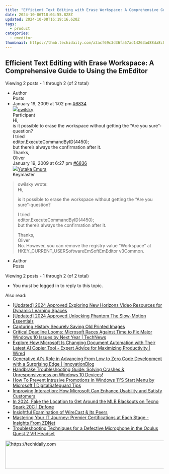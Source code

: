 ```yaml
---
title: "Efficient Text Editing with Erase Workspace: A Comprehensive Guide to Using the EmEditor"
date: 2024-10-06T18:04:55.828Z
updated: 2024-10-08T16:19:16.620Z
tags:
  - product
categories:
  - emeditor
thumbnail: https://thmb.techidaily.com/a3acf69c3d36fa57ad14263ad88da8c8eaf18e40a1badf8ad19a8dbcc0ab15b1.jpg
---
```


## Efficient Text Editing with Erase Workspace: A Comprehensive Guide to Using the EmEditor

Viewing 2 posts - 1 through 2 (of 2 total)

* Author  
Posts
* January 19, 2009 at 1:02 pm [#6834](https://tools.techidaily.com/emeditor/products/)  
[![](https://secure.gravatar.com/avatar/2e1c9efc2430993c71be903dc5b131c3?s=80&d=identicon&r=g)owilsky](https://www.emeditor.com/forums/users/owilsky/ "View owilsky's profile")  
Participant  
Hi,  
 is it possible to erase the workspace without getting the “Are you sure”-question?  
 I tried  
 editor.ExecuteCommandByID(4450);  
 but there’s always the confirmation after it.  
 Thanks,  
 Oliver  
January 19, 2009 at 6:27 pm [#6836](https://tools.techidaily.com/emeditor/products/)  
[![](https://secure.gravatar.com/avatar/a0a6377144ed3636f985d87303f65ed2?s=80&d=identicon&r=g)Yutaka Emura](https://www.emeditor.com/forums/users/yemura/ "View Yutaka Emura's profile")  
Keymaster  
> owilsky wrote:  
> Hi,  
>  
> is it possible to erase the workspace without getting the “Are you sure”-question?  
>  
> I tried  
> editor.ExecuteCommandByID(4450);  
> but there’s always the confirmation after it.  
>  
> Thanks,  
> Oliver  
 No. However, you can remove the registry value “Workspace” at HKEY\_CURRENT\_USERSoftwareEmSoftEmEditor v3Common.
* Author  
Posts

Viewing 2 posts - 1 through 2 (of 2 total)

* You must be logged in to reply to this topic.

<ins class="adsbygoogle"
     style="display:block"
     data-ad-format="autorelaxed"
     data-ad-client="ca-pub-7571918770474297"
     data-ad-slot="1223367746"></ins>

<ins class="adsbygoogle"
     style="display:block"
     data-ad-client="ca-pub-7571918770474297"
     data-ad-slot="8358498916"
     data-ad-format="auto"
     data-full-width-responsive="true"></ins>

<span class="atpl-alsoreadstyle">Also read:</span>
<div><ul>
<li><a href="https://facebook-video-footage.techidaily.com/updated-2024-approved-exploring-new-horizons-video-resources-for-dynamic-learning-spaces/"><u>[Updated] 2024 Approved Exploring New Horizons Video Resources for Dynamic Learning Spaces</u></a></li>
<li><a href="https://fox-boxes.techidaily.com/updated-2024-approved-unlocking-phantom-the-slow-motion-essentials/"><u>[Updated] 2024 Approved Unlocking Phantom The Slow-Motion Essentials</u></a></li>
<li><a href="https://extra-lessons.techidaily.com/capturing-history-securely-saving-old-printed-images/"><u>Capturing History Securely Saving Old Printed Images</u></a></li>
<li><a href="https://win-deluxe.techidaily.com/critical-deadline-looms-microsoft-races-against-time-to-fix-major-windows-10-issues-by-next-year-technews/"><u>Critical Deadline Looms: Microsoft Races Against Time to Fix Major Windows 10 Issues by Next Year | TechNews</u></a></li>
<li><a href="https://win-deluxe.techidaily.com/explore-how-microsoft-is-changing-document-automation-with-their-latest-ai-copier-tool-expert-advice-for-maximizing-productivity-wired/"><u>Explore How Microsoft Is Changing Document Automation with Their Latest AI Copier Tool - Expert Advice for Maximizing Productivity | Wired</u></a></li>
<li><a href="https://win-deluxe.techidaily.com/generative-ais-role-in-advancing-from-low-to-zero-code-development-with-a-surprising-edge-innovationblog/"><u>Generative AI's Role in Advancing From Low to Zero Code Development with a Surprising Edge | InnovationBlog</u></a></li>
<li><a href="https://discover-brilliant.techidaily.com/handbrake-troubleshooting-guide-solving-crashes-and-unresponsiveness-on-windows-10-devices/"><u>Handbrake Troubleshooting Guide: Solving Crashes & Unresponsiveness on Windows 10 Devices!</u></a></li>
<li><a href="https://win-deluxe.techidaily.com/how-to-prevent-intrusive-promotions-in-windows-11s-start-menu-by-microsoft-digitalsafeguard-tips/"><u>How To Prevent Intrusive Promotions in Windows 11'S Start Menu by Microsoft | DigitalSafeguard Tips</u></a></li>
<li><a href="https://win-deluxe.techidaily.com/improving-interaction-how-microsoft-can-enhance-usability-and-satisfy-customers/"><u>Improving Interaction: How Microsoft Can Enhance Usability and Satisfy Customers</u></a></li>
<li><a href="https://review-topics.techidaily.com/in-2024-fake-the-location-to-get-around-the-mlb-blackouts-on-tecno-spark-20c-drfone-by-drfone-virtual-android/"><u>In 2024, Fake the Location to Get Around the MLB Blackouts on Tecno Spark 20C | Dr.fone</u></a></li>
<li><a href="https://vp-tips.techidaily.com/insightful-examination-of-wirecast-and-its-peers/"><u>Insightful Examination of WireCast & Its Peers</u></a></li>
<li><a href="https://win-deluxe.techidaily.com/mastering-your-it-journey-premier-certifications-at-each-stage-insights-from-zdnet/"><u>Mastering Your IT Journey: Premier Certifications at Each Stage - Insights From ZDNet</u></a></li>
<li><a href="https://sound-issues.techidaily.com/troubleshooting-techniques-for-a-defective-microphone-in-the-oculus-quest-2-vr-headset/"><u>Troubleshooting Techniques for a Defective Microphone in the Oculus Quest 2 VR Headset</u></a></li>
</ul></div>

<!-- affiliate ads begin -->
<a href="https://appsumo.8odi.net/c/5597632/2137379/7443" target="_top" id="2137379">
  <img src="//a.impactradius-go.com/display-ad/7443-2137379" border="0" alt="https://techidaily.com" width="728" height="90"/>
</a>
<img height="0" width="0" src="https://appsumo.8odi.net/i/5597632/2137379/7443" style="position:absolute;visibility:hidden;" border="0" />
<!-- affiliate ads end -->

